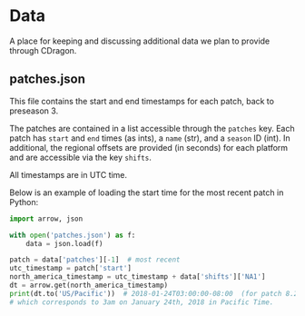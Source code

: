 # Data
A place for keeping and discussing additional data we plan to provide through CDragon.

## patches.json
This file contains the start and end timestamps for each patch, back to preseason 3.

The patches are contained in a list accessible through the `patches` key. Each patch has `start` and `end` times (as ints), a `name` (str), and a `season` ID (int). In additional, the regional offsets are provided (in seconds) for each platform and are accessible via the key `shifts`.

All timestamps are in UTC time.

Below is an example of loading the start time for the most recent patch in Python:

```python
import arrow, json

with open('patches.json') as f:
    data = json.load(f)

patch = data['patches'][-1]  # most recent
utc_timestamp = patch['start']
north_america_timestamp = utc_timestamp + data['shifts']['NA1']
dt = arrow.get(north_america_timestamp)
print(dt.to('US/Pacific'))  # 2018-01-24T03:00:00-08:00  (for patch 8.2)
# which corresponds to 3am on January 24th, 2018 in Pacific Time.
